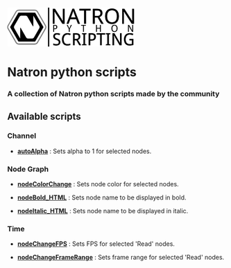 ![Image](Resources/community-scripting-logo.png)
# Natron python scripts
### A collection of Natron python scripts made by the community

## Available scripts

### Channel
- **[autoAlpha](/Python_GUI/autoAlpha/README.md)** : Sets alpha to 1 for selected nodes.

### Node Graph
- **[nodeColorChange](/Python_GUI/nodeColorChange/README.md)** : Sets node color for selected nodes.

- **[nodeBold_HTML](/Python_GUI/nodeBold_HTML/README.md)** : Sets node name to be displayed in bold.

- **[nodeItalic_HTML](/Python_GUI/nodeItalic_HTML/README.md)** : Sets node name to be displayed in italic.

### Time
- **[nodeChangeFPS](/Python_GUI/nodeChangeFPS/README.md)** : Sets FPS for selected 'Read' nodes.

- **[nodeChangeFrameRange](/Python_GUI/nodeChangeFrameRange/README.md)** : Sets frame range for selected 'Read' nodes.